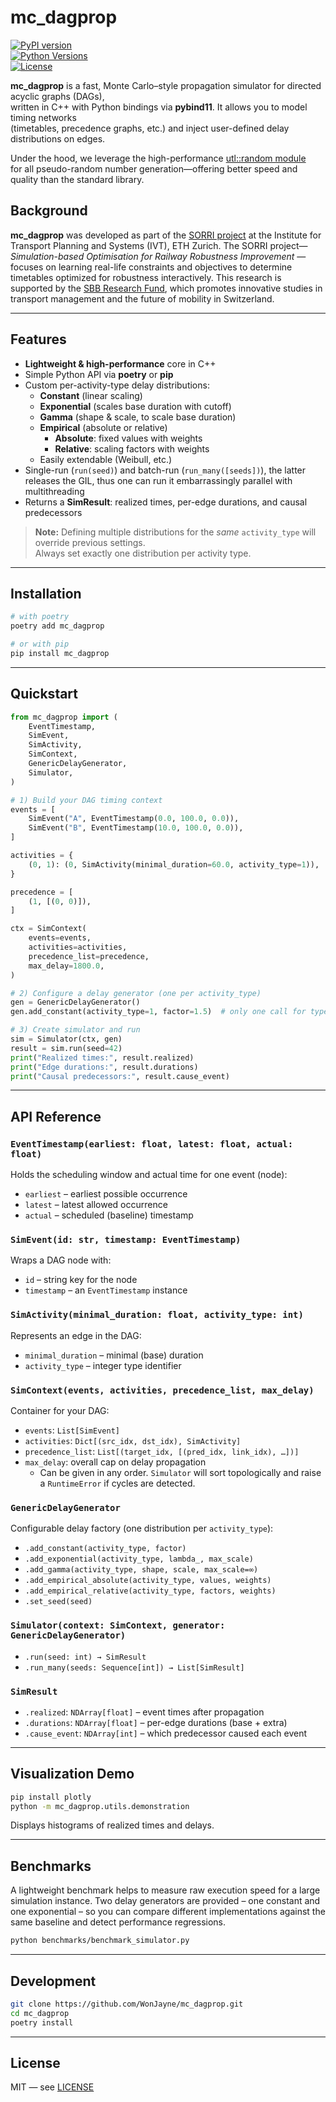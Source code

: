 # mc_dagprop

[![PyPI version](https://img.shields.io/pypi/v/mc_dagprop.svg)](https://pypi.org/project/mc_dagprop/)  
[![Python Versions](https://img.shields.io/pypi/pyversions/mc_dagprop.svg)](https://pypi.org/project/mc_dagprop/)  
[![License](https://img.shields.io/pypi/l/mc_dagprop.svg)](https://github.com/WonJayne/mc_dagprop/blob/main/LICENSE)

**mc_dagprop** is a fast, Monte Carlo–style propagation simulator for directed acyclic graphs (DAGs),  
written in C++ with Python bindings via **pybind11**. It allows you to model timing networks  
(timetables, precedence graphs, etc.) and inject user-defined delay distributions on edges.

Under the hood, we leverage the high-performance [utl::random module](https://github.com/DmitriBogdanov/UTL/blob/master/docs/module_random.md)  
for all pseudo-random number generation—offering better speed and quality than the standard library.

## Background

**mc\_dagprop** was developed as part of the
[SORRI project](https://www.ivt.ethz.ch/en/ts/projects/sorri.html) at
the Institute for Transport Planning and Systems (IVT), ETH Zurich. The SORRI project—
*Simulation-based Optimisation for Railway Robustness Improvement*
—focuses on learning real-life constraints and objectives to determine timetables optimized 
for robustness interactively. This research is supported by the
[SBB Research Fund](https://imp-sbb-lab.unisg.ch/de/research-fund/), 
which promotes innovative studies in transport management and the future of mobility in Switzerland.

---

## Features

- **Lightweight & high-performance** core in C++  
- Simple Python API via **poetry** or **pip**  
- Custom per-activity-type delay distributions:
  - **Constant** (linear scaling)
  - **Exponential** (scales base duration with cutoff)
  - **Gamma** (shape & scale, to scale base duration)
  - **Empirical** (absolute or relative)
    - **Absolute**: fixed values with weights
    - **Relative**: scaling factors with weights
  - Easily extendable (Weibull, etc.)  
- Single-run (`run(seed)`) and batch-run (`run_many([seeds])`), the latter releases the GIL, thus one can run it embarrassingly parallel with multithreading
- Returns a **SimResult**: realized times, per-edge durations, and causal predecessors  

> **Note:** Defining multiple distributions for the *same* `activity_type` will override previous settings.  
> Always set exactly one distribution per activity type.

---

## Installation

```bash
# with poetry
poetry add mc_dagprop

# or with pip
pip install mc_dagprop
```

---

## Quickstart

```python
from mc_dagprop import (
    EventTimestamp,
    SimEvent,
    SimActivity,
    SimContext,
    GenericDelayGenerator,
    Simulator,
)

# 1) Build your DAG timing context
events = [
    SimEvent("A", EventTimestamp(0.0, 100.0, 0.0)),
    SimEvent("B", EventTimestamp(10.0, 100.0, 0.0)),
]

activities = {
    (0, 1): (0, SimActivity(minimal_duration=60.0, activity_type=1)),
}

precedence = [
    (1, [(0, 0)]),
]

ctx = SimContext(
    events=events,
    activities=activities,
    precedence_list=precedence,
    max_delay=1800.0,
)

# 2) Configure a delay generator (one per activity_type)
gen = GenericDelayGenerator()
gen.add_constant(activity_type=1, factor=1.5)  # only one call for type=1

# 3) Create simulator and run
sim = Simulator(ctx, gen)
result = sim.run(seed=42)
print("Realized times:", result.realized)
print("Edge durations:", result.durations)
print("Causal predecessors:", result.cause_event)
```

---

## API Reference

### `EventTimestamp(earliest: float, latest: float, actual: float)`

Holds the scheduling window and actual time for one event (node):

- `earliest` – earliest possible occurrence  
- `latest`   – latest allowed occurrence  
- `actual`   – scheduled (baseline) timestamp  

### `SimEvent(id: str, timestamp: EventTimestamp)`

Wraps a DAG node with:

- `id`        – string key for the node  
- `timestamp` – an `EventTimestamp` instance  

### `SimActivity(minimal_duration: float, activity_type: int)`

Represents an edge in the DAG:

- `minimal_duration` – minimal (base) duration  
- `activity_type`    – integer type identifier  

### `SimContext(events, activities, precedence_list, max_delay)`

Container for your DAG:

- `events`:          `List[SimEvent]`  
- `activities`:      `Dict[(src_idx, dst_idx), SimActivity]`
- `precedence_list`: `List[(target_idx, [(pred_idx, link_idx), …])]`
- `max_delay`:       overall cap on delay propagation
  - Can be given in any order. `Simulator` will sort topologically and raise
    a `RuntimeError` if cycles are detected.

### `GenericDelayGenerator`

Configurable delay factory (one distribution per `activity_type`):

- `.add_constant(activity_type, factor)`  
- `.add_exponential(activity_type, lambda_, max_scale)`  
- `.add_gamma(activity_type, shape, scale, max_scale=∞)`  
- `.add_empirical_absolute(activity_type, values, weights)`
- `.add_empirical_relative(activity_type, factors, weights)`
- `.set_seed(seed)`  

### `Simulator(context: SimContext, generator: GenericDelayGenerator)`

- `.run(seed: int) → SimResult`  
- `.run_many(seeds: Sequence[int]) → List[SimResult]`  

### `SimResult`

- `.realized`:   `NDArray[float]` – event times after propagation  
- `.durations`:  `NDArray[float]` – per-edge durations (base + extra)  
- `.cause_event`: `NDArray[int]` – which predecessor caused each event  

---

## Visualization Demo

```bash
pip install plotly
python -m mc_dagprop.utils.demonstration
```

Displays histograms of realized times and delays.

---

## Benchmarks

A lightweight benchmark helps to measure raw execution speed for a large
simulation instance. Two delay generators are provided – one constant and
one exponential – so you can compare different implementations against the
same baseline and detect performance regressions.

```bash
python benchmarks/benchmark_simulator.py
```

---

## Development

```bash
git clone https://github.com/WonJayne/mc_dagprop.git
cd mc_dagprop
poetry install
```

---

## License

MIT — see [LICENSE](LICENSE)

